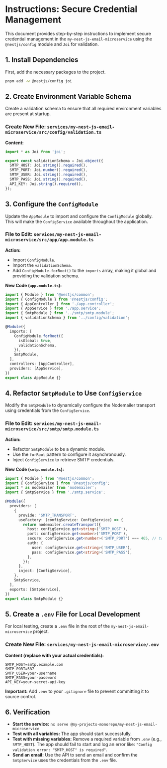 # Instructions: Secure Credential Management

This document provides step-by-step instructions to implement secure credential management in the `my-nest-js-email-microservice` using the `@nestjs/config` module and `Joi` for validation.

## 1. Install Dependencies

First, add the necessary packages to the project.

```sh
pnpm add -w @nestjs/config joi
```

## 2. Create Environment Variable Schema

Create a validation schema to ensure that all required environment variables are present at startup.

### Create New File: `services/my-nest-js-email-microservice/src/config/validation.ts`

**Content:**

```typescript
import * as Joi from 'joi';

export const validationSchema = Joi.object({
  SMTP_HOST: Joi.string().required(),
  SMTP_PORT: Joi.number().required(),
  SMTP_USER: Joi.string().required(),
  SMTP_PASS: Joi.string().required(),
  API_KEY: Joi.string().required(),
});
```

## 3. Configure the `ConfigModule`

Update the `AppModule` to import and configure the `ConfigModule` globally. This will make the `ConfigService` available throughout the application.

### File to Edit: `services/my-nest-js-email-microservice/src/app/app.module.ts`

**Action:**

- Import `ConfigModule`.
- Import the `validationSchema`.
- Add `ConfigModule.forRoot()` to the `imports` array, making it global and providing the validation schema.

**New Code (`app.module.ts`):**

```typescript
import { Module } from '@nestjs/common';
import { ConfigModule } from '@nestjs/config';
import { AppController } from './app.controller';
import { AppService } from './app.service';
import { SmtpModule } from '../smtp/smtp.module';
import { validationSchema } from '../config/validation';

@Module({
  imports: [
    ConfigModule.forRoot({
      isGlobal: true,
      validationSchema,
    }),
    SmtpModule,
  ],
  controllers: [AppController],
  providers: [AppService],
})
export class AppModule {}
```

## 4. Refactor `SmtpModule` to Use `ConfigService`

Modify the `SmtpModule` to dynamically configure the Nodemailer transport using credentials from the `ConfigService`.

### File to Edit: `services/my-nest-js-email-microservice/src/smtp/smtp.module.ts`

**Action:**

- Refactor `SmtpModule` to be a dynamic module.
- Use the `forRoot` pattern to configure it asynchronously.
- Inject `ConfigService` to retrieve SMTP credentials.

**New Code (`smtp.module.ts`):**

```typescript
import { Module } from '@nestjs/common';
import { ConfigService } from '@nestjs/config';
import * as nodemailer from 'nodemailer';
import { SmtpService } from './smtp.service';

@Module({
  providers: [
    {
      provide: 'SMTP_TRANSPORT',
      useFactory: (configService: ConfigService) => {
        return nodemailer.createTransport({
          host: configService.get<string>('SMTP_HOST'),
          port: configService.get<number>('SMTP_PORT'),
          secure: configService.get<number>('SMTP_PORT') === 465, // true for 465, false for other ports
          auth: {
            user: configService.get<string>('SMTP_USER'),
            pass: configService.get<string>('SMTP_PASS'),
          },
        });
      },
      inject: [ConfigService],
    },
    SmtpService,
  ],
  exports: [SmtpService],
})
export class SmtpModule {}
```

## 5. Create a `.env` File for Local Development

For local testing, create a `.env` file in the root of the `my-nest-js-email-microservice` project.

### Create New File: `services/my-nest-js-email-microservice/.env`

**Content (replace with your actual credentials):**

```env
SMTP_HOST=smtp.example.com
SMTP_PORT=587
SMTP_USER=your-username
SMTP_PASS=your-password
API_KEY=your-secret-api-key
```

**Important:** Add `.env` to your `.gitignore` file to prevent committing it to source control.

## 6. Verification

- **Start the service:** `nx serve @my-projects-monorepo/my-nest-js-email-microservice`
- **Test with all variables:** The app should start successfully.
- **Test with missing variables:** Remove a required variable from `.env` (e.g., `SMTP_HOST`). The app should fail to start and log an error like: `"Config validation error: "SMTP_HOST" is required"`.
- **Send an email:** Use the API to send an email and confirm the `SmtpService` uses the credentials from the `.env` file.
